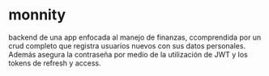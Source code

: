 # monnity
backend de una app enfocada al manejo de finanzas, ccomprendida por un crud completo que registra usuarios nuevos con sus datos personales. Además asegura la contraseña por medio de la utilización de JWT y los tokens de refresh y access. 
